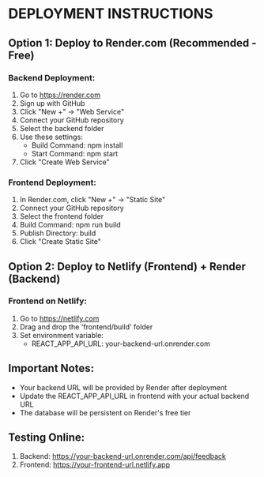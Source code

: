 ﻿# DEPLOYMENT INSTRUCTIONS

## Option 1: Deploy to Render.com (Recommended - Free)

### Backend Deployment:
1. Go to https://render.com
2. Sign up with GitHub
3. Click "New +" → "Web Service"
4. Connect your GitHub repository
5. Select the backend folder
6. Use these settings:
   - Build Command: npm install
   - Start Command: npm start
7. Click "Create Web Service"

### Frontend Deployment:
1. In Render.com, click "New +" → "Static Site"
2. Connect your GitHub repository  
3. Select the frontend folder
4. Build Command: npm run build
5. Publish Directory: build
6. Click "Create Static Site"

## Option 2: Deploy to Netlify (Frontend) + Render (Backend)

### Frontend on Netlify:
1. Go to https://netlify.com
2. Drag and drop the 'frontend/build' folder
3. Set environment variable:
   - REACT_APP_API_URL: your-backend-url.onrender.com

## Important Notes:
- Your backend URL will be provided by Render after deployment
- Update the REACT_APP_API_URL in frontend with your actual backend URL
- The database will be persistent on Render's free tier

## Testing Online:
1. Backend: https://your-backend-url.onrender.com/api/feedback
2. Frontend: https://your-frontend-url.netlify.app
